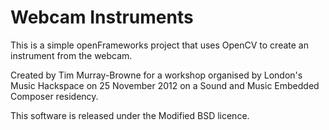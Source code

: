 Webcam Instruments
==================

This is a simple openFrameworks project that uses OpenCV to create an instrument from the webcam. 

Created by Tim Murray-Browne for a workshop organised by London's Music Hackspace on 25 November 2012 on a Sound and Music Embedded Composer residency.

This software is released under the Modified BSD licence.